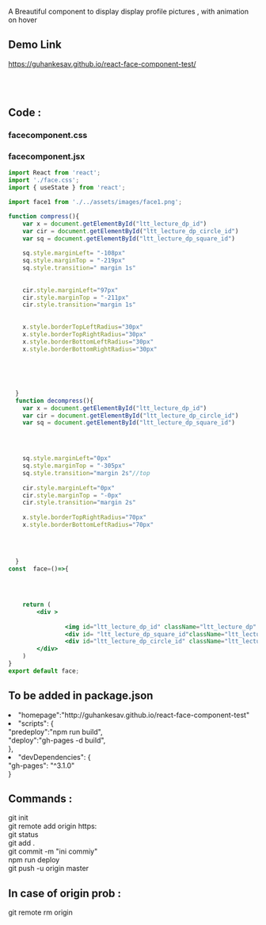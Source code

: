 
A Breautiful component to display display profile pictures , with animation on hover

## Demo Link <br/>
<h>https://guhankesav.github.io/react-face-component-test/<h/>

<br/>
<br/>


## Code :

### facecomponent.css

### facecomponent.jsx
```jsx
import React from 'react';
import './face.css';
import { useState } from 'react';

import face1 from './../assets/images/face1.png';

function compress(){ 
    var x = document.getElementById("ltt_lecture_dp_id")
    var cir = document.getElementById("ltt_lecture_dp_circle_id")
    var sq = document.getElementById("ltt_lecture_dp_square_id")
  
    sq.style.marginLeft= "-108px"
    sq.style.marginTop = "-219px"
    sq.style.transition=" margin 1s"
  
    
    cir.style.marginLeft="97px"
    cir.style.marginTop = "-211px"
    cir.style.transition="margin 1s"
  
  
    x.style.borderTopLeftRadius="30px"
    x.style.borderTopRightRadius="30px"
    x.style.borderBottomLeftRadius="30px"
    x.style.borderBottomRightRadius="30px"
  
  
  
  
    
  }
  function decompress(){ 
    var x = document.getElementById("ltt_lecture_dp_id")
    var cir = document.getElementById("ltt_lecture_dp_circle_id")
    var sq = document.getElementById("ltt_lecture_dp_square_id")
   



    sq.style.marginLeft="0px"
    sq.style.marginTop = "-305px"
    sq.style.transition="margin 2s"//top
  
    cir.style.marginLeft="0px"
    cir.style.marginTop = "-0px"
    cir.style.transition="margin 2s"
  
    x.style.borderTopRightRadius="70px"
    x.style.borderBottomLeftRadius="70px"
  
  
  
  
  }
const  face=()=>{



    
    return (
        <div >
              
                <img id="ltt_lecture_dp_id" className="ltt_lecture_dp" src={face1} onMouseOver={() => compress()} onMouseOut = {() => decompress()}></img>
                <div id= "ltt_lecture_dp_square_id"className="ltt_lecture_dp_square"></div>
                <div id="ltt_lecture_dp_circle_id" className="ltt_lecture_dp_circle"></div>
        </div>
    )
}
export default face;
```
## To be added in package.json
  <li>"homepage":"http://guhankesav.github.io/react-face-component-test"<br/>
    <li>"scripts": {<br/>
    "predeploy":"npm run build",<br/>
    "deploy":"gh-pages -d build",<br/>
  },<br/>
   <li>"devDependencies": {<br/>
    "gh-pages": "^3.1.0"<br/>
  }<br/>
  
## Commands :<br/>
git init<br/>
git remote add origin https: <br/>
git status<br/>
git add .<br/>
git commit -m "ini commiy"<br/>
npm run deploy<br/>
git push -u origin master<br/>

## In case of origin prob :<br/>
git remote rm origin

